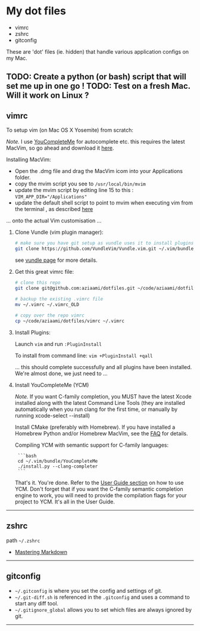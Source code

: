 # My dot files

* vimrc
* zshrc
* gitconfig

These are 'dot' files (ie. hidden) that handle various application configs on my Mac. 

TODO: Create a python (or bash) script that will set me up in one go !
TODO: Test on a fresh Mac. Will it work on Linux ?
-------

## vimrc 

To setup vim (on Mac OS X Yosemite) from scratch:

*Note.* I use [YouCompleteMe](http://valloric.github.io/YouCompleteMe/#mac-os-x) for autocomplete etc. this requires the latest MacVim, so go ahead and download it [here](https://github.com/macvim-dev/macvim/releases). 

Installing MacVim:
 - Open the .dmg file and drag the MacVim icom into your Applications folder. 
 - copy the mvim script you see to `/usr/local/bin/mvim`
 - update the mvim script by editing line 15 to this : `VIM_APP_DIR="/Applications"`
 - update the default shell script to point to mvim when executing vim from the terminal , as described [here](http://stackoverflow.com/questions/7211820/update-built-in-vim-on-mac-os-x)
 
... onto the actual Vim customisation ... 

1. Clone Vundle (vim plugin manager):

    ```bash
    # make sure you have git setup as vundle uses it to install plugins
    git clone https://github.com/VundleVim/Vundle.vim.git ~/.vim/bundle/Vundle.vim
    ```
    see [vundle page](https://github.com/VundleVim/Vundle.vim) for more details.


2. Get this great vimrc file: 
         
    ```bash 
    # clone this repo
    git clone git@github.com:aziaami/dotfiles.git ~/code/aziaami/dotfiles

    # backup the existing .vimrc file
    mv ~/.vimrc ~/.vimrc_OLD
        
    # copy over the repo vimrc
    cp ~/code/aziaami/dotfiles/vimrc ~/.vimrc
    ```

3. Install Plugins:

    Launch `vim` and run `:PluginInstall`

    To install from command line: `vim +PluginInstall +qall`

    ... this should complete successfully and all plugins have been installed. We're almost done, we just need to ...


4. Install YouCompleteMe (YCM)

    *Note.* If you want C-family completion, you MUST have the latest Xcode installed along with the latest Command Line Tools (they are installed automatically when you run clang for the first time, or manually by running xcode-select --install)

    Install CMake (preferably with Homebrew). If you have installed a Homebrew Python and/or Homebrew MacVim, see the [FAQ](http://valloric.github.io/YouCompleteMe/#faq) for details.

    Compiling YCM with semantic support for C-family languages:
    
        ```bash
        cd ~/.vim/bundle/YouCompleteMe
        ./install.py --clang-completer
        ```

    That's it. You're done. Refer to the [User Guide section](http://valloric.github.io/YouCompleteMe/#user-guide) on how to use YCM. Don't forget that if you want the C-family semantic completion engine to work, you will need to provide the compilation flags for your project to YCM. It's all in the User Guide.

--------

## zshrc

path `~/.zshrc`

- [Mastering Markdown](https://guides.github.com/features/mastering-markdown/)

--------

## gitconfig

- `~/.gitconfig` is where you set the config and settings of git.
- `~/.git-diff.sh` is referenced in the `.gitconfig` and uses a command to start any diff tool.
- `~/.gitignore_global` allows you to set which files are always ignored by git. 

--------
